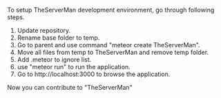 To setup TheServerMan development environment, go through following steps.

1) Update repository.
2) Rename base folder to temp.
3) Go to parent and use command "meteor create TheServerMan".
4) Move all files from temp to TheServerMan and remove temp folder.
5) Add .meteor to ignore list.
6) use "meteor run" to run the application.
7) Go to http://localhost:3000 to browse the application.

Now you can contribute to "TheServerMan"